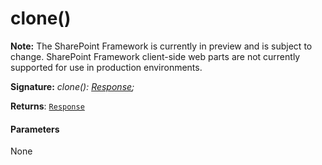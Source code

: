 # clone()
**Note:** The SharePoint Framework is currently in preview and is subject to change. SharePoint Framework client-side web parts are not currently supported for use in production environments.





**Signature:** _clone(): [Response](../../web-apis/class/response.md);_

**Returns**: [`Response`](../../web-apis/class/response.md)





#### Parameters
None


